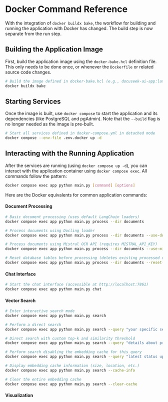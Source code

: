 # Docker Command Reference

With the integration of `docker buildx bake`, the workflow for building and running the application with Docker has changed. The build step is now separate from the run step.

## Building the Application Image

First, build the application image using the `docker-bake.hcl` definition file. This only needs to be done once, or whenever the `Dockerfile` or related source code changes.

```bash
# Build the image defined in docker-bake.hcl (e.g., docuseek-ai-app:latest)
docker buildx bake
```

## Starting Services

Once the image is built, use `docker compose` to start the application and its dependencies (like PostgreSQL and pgAdmin). Note that the `--build` flag is no longer needed as the image is pre-built.

```bash
# Start all services defined in docker-compose.yml in detached mode
docker compose --env-file .env.docker up -d
```

## Interacting with the Running Application

After the services are running (using `docker compose up -d`), you can interact with the application container using `docker compose exec`. All commands follow the pattern:

```bash
docker compose exec app python main.py [command] [options]
```

Here are the Docker equivalents for common application commands:

#### Document Processing
```bash
# Basic document processing (uses default LangChain loaders)
docker compose exec app python main.py process --dir documents

# Process documents using Docling loader
docker compose exec app python main.py process --dir documents --use-docling

# Process documents using Mistral OCR API (requires MISTRAL_API_KEY)
docker compose exec app python main.py process --dir documents --use-mistral

# Reset database tables before processing (deletes existing processed data)
docker compose exec app python main.py process --dir documents --reset-db
```

#### Chat Interface
```bash
# Start the chat interface (accessible at http://localhost:7861)
docker compose exec app python main.py chat
```

#### Vector Search
```bash
# Enter interactive search mode
docker compose exec app python main.py search

# Perform a direct search
docker compose exec app python main.py search --query "your specific search query here"

# Direct search with custom top-k and similarity threshold
docker compose exec app python main.py search --query "details about project X" --top-k 10 --threshold 0.65

# Perform search disabling the embedding cache for this query
docker compose exec app python main.py search --query "latest status update" --no-cache

# Display embedding cache information (size, location, etc.)
docker compose exec app python main.py search --cache-info

# Clear the entire embedding cache
docker compose exec app python main.py search --clear-cache
```

#### Visualization
```